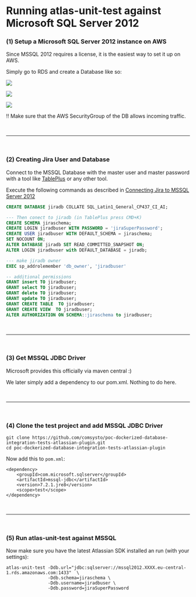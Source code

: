 # Running atlas-unit-test against Microsoft SQL Server 2012

### (1) Setup a Microsoft SQL Server 2012 instance on AWS

Since MSSQL 2012 requires a license, it is the easiest way to set it up on AWS.

Simply go to RDS and create a Database like so:

![](./doc/rds-01-mssql.png)

![](./doc/rds-02-mssql.png)

![](./doc/rds-03-mssql.png)


:bangbang: Make sure that the AWS SecurityGroup of the DB allows incoming traffic.

&nbsp;

----

&nbsp;

### (2) Creating Jira User and Database

Connect to the MSSQL Database with the master user and master password with a tool like
[TablePlus](https://tableplus.io/) or any other tool.

Execute the following commands as described in [Connecting Jira to MSSQL Server 2012](https://confluence.atlassian.com/adminjiraserver/connecting-jira-applications-to-sql-server-2012-938846858.html)

```sql
CREATE DATABASE jiradb COLLATE SQL_Latin1_General_CP437_CI_AI;

--- Then conect to jiradb (in TablePlus press CMD+K)
CREATE SCHEMA jiraschema;
CREATE LOGIN jiradbuser WITH PASSWORD = 'jiraSuperPassword';
CREATE USER jiradbuser WITH DEFAULT_SCHEMA = jiraschema;
SET NOCOUNT ON;
ALTER DATABASE jiradb SET READ_COMMITTED_SNAPSHOT ON;
ALTER LOGIN jiradbuser with DEFAULT_DATABASE = jiradb;

--- make jiradb owner
EXEC sp_addrolemember 'db_owner', 'jiradbuser'

-- additional permissions
GRANT insert TO jiradbuser;
GRANT select TO jiradbuser;
GRANT delete TO jiradbuser;
GRANT update TO jiradbuser;
GRANT CREATE TABLE  TO jiradbuser;
GRANT CREATE VIEW  TO jiradbuser;
ALTER AUTHORIZATION ON SCHEMA::jiraschema to jiradbuser;
```


&nbsp;

----

&nbsp;

### (3) Get MSSQL JDBC Driver

Microsoft provides this officially via maven central :)

We later simply add a dependency to our pom.xml.
Nothing to do here.



&nbsp;

----

&nbsp;

### (4) Clone the test project and add MSSQL JDBC Driver


```
git clone https://github.com/comsysto/poc-dockerized-database-integration-tests-atlassian-plugin.git
cd poc-dockerized-database-integration-tests-atlassian-plugin
```

Now add this to `pom.xml`:

```
<dependency>
    <groupId>com.microsoft.sqlserver</groupId>
    <artifactId>mssql-jdbc</artifactId>
    <version>7.2.1.jre8</version>
    <scope>test</scope>
</dependency>
```

&nbsp;

----

&nbsp;

### (5) Run atlas-unit-test against MSSQL

Now make sure you have the latest Atlassian SDK installed an run (with your settings):

```
atlas-unit-test -Ddb.url="jdbc:sqlserver://mssql2012.XXXX.eu-central-1.rds.amazonaws.com:1433"  \
                -Ddb.schema=jiraschema \
                -Ddb.username=jiradbuser \
                -Ddb.password=jiraSuperPassword
```